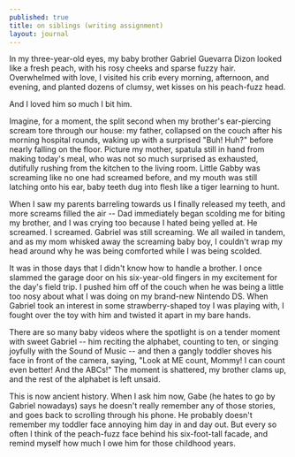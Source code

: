 ```yaml
---
published: true
title: on siblings (writing assignment)
layout: journal
---
```


In my three-year-old eyes, my baby brother Gabriel Guevarra Dizon looked like a fresh peach, with his rosy cheeks and sparse fuzzy hair. Overwhelmed with love, I visited his crib every morning, afternoon, and evening, and planted dozens of clumsy, wet kisses on his peach-fuzz head.

And I loved him so much I bit him.

Imagine, for a moment, the split second when my brother's ear-piercing scream tore through our house: my father, collapsed on the couch after his morning hospital rounds, waking up with a surprised "Buh! Huh?" before nearly falling on the floor. Picture my mother, spatula still in hand from making today's meal, who was not so much surprised as exhausted, dutifully rushing from the kitchen to the living room. Little Gabby was screaming like no one had screamed before, and my mouth was still latching onto his ear, baby teeth dug into flesh like a tiger learning to hunt. 

When I saw my parents barreling towards us I finally released my teeth, and more screams filled the air -- Dad immediately began scolding me for biting my brother, and I was crying too because I hated being yelled at. He screamed. I screamed. Gabriel was still screaming. We all wailed in tandem, and as my mom whisked away the screaming baby boy, I couldn't wrap my head around why he was being comforted while I was being scolded. 

It was in those days that I didn't know how to handle a brother. I once slammed the garage door on his six-year-old fingers in my excitement for the day's field trip. I pushed him off of the couch when he was being a little too nosy about what I was doing on my brand-new Nintendo DS. When Gabriel took an interest in some strawberry-shaped toy I was playing with, I fought over the toy with him and twisted it apart in my bare hands. 

There are so many baby videos where the spotlight is on a tender moment with sweet Gabriel -- him reciting the alphabet, counting to ten, or singing joyfully with the Sound of Music -- and then a gangly toddler shoves his face in front of the camera, saying, "Look at ME count, Mommy! I can count even better! And the ABCs!" The moment is shattered, my brother clams up, and the rest of the alphabet is left unsaid. 

This is now ancient history. When I ask him now, Gabe (he hates to go by Gabriel nowadays) says he doesn't really remember any of those stories, and goes back to scrolling through his phone. He probably doesn't remember my toddler face annoying him day in and day out. But every so often I think of the peach-fuzz face behind his six-foot-tall facade, and remind myself how much I owe him for those childhood years.

